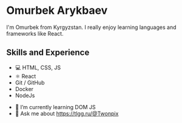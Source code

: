 # Omurbek Arykbaev
I'm Omurbek from Kyrgyzstan. I really enjoy learning languages and frameworks like React.

## Skills and Experience
* 💻 HTML, CSS, JS
* ⚛ React
* Git / GitHub
* Docker
* NodeJs

- 🌱 I’m currently learning DOM JS
- 💬 Ask me about https://tlgg.ru/@Twonpix
